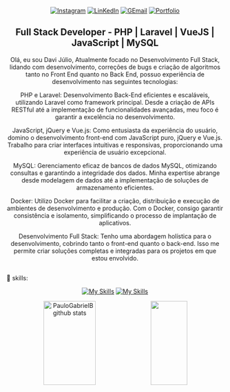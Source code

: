 <div align="center"> 

  [![Instagram](https://img.shields.io/badge/Instagram-E4405F?style=for-the-badge&logo=instagram&logoColor=white)](https://www.instagram.com/_davijulio/)
[![LinKedIn](https://img.shields.io/badge/LinkedIn-0077B5?style=for-the-badge&logo=linkedin&logoColor=white)](https://www.linkedin.com/in/davi-j%C3%BAlio-801801240/)
[![GEmail](https://img.shields.io/badge/Gmail-D14836?style=for-the-badge&logo=gmail&logoColor=white)](https://mail.google.com/mail/u/0/#inbox?compose=new)
[![Portfolio](https://img.shields.io/badge/Portfolio-%23000000.svg?style=for-the-badge&logo=firefox&logoColor=#FF7139)](https://portfolio-davi.netlify.app/)

</div>

<div  align="center">
  <h2>Full Stack Developer - PHP | Laravel | VueJS | JavaScript | MySQL</h2> 
</div>

<div align="center">
<p> 
  Olá, eu sou Davi Júlio, Atualmente focado no Desenvolvimento Full Stack, lidando com desenvolvimento, correções de bugs e criação de algoritmos tanto no Front End quanto no Back End, possuo experiência de desenvolvimento nas seguintes tecnologias:

PHP e Laravel: Desenvolvimento Back-End eficientes e escaláveis, utilizando Laravel como framework principal. Desde a criação de APIs RESTful até a implementação de funcionalidades avançadas, meu foco é garantir a excelência no desenvolvimento.

JavaScript, jQuery e Vue.js: Como entusiasta da experiência do usuário, domino o desenvolvimento front-end com JavaScript puro, jQuery e Vue.js. Trabalho para criar interfaces intuitivas e responsivas, proporcionando uma experiência de usuário excepcional.

MySQL: Gerenciamento eficaz de bancos de dados MySQL, otimizando consultas e garantindo a integridade dos dados. Minha expertise abrange desde modelagem de dados até a implementação de soluções de armazenamento eficientes.

Docker: Utilizo Docker para facilitar a criação, distribuição e execução de ambientes de desenvolvimento e produção. Com o Docker, consigo garantir consistência e isolamento, simplificando o processo de implantação de aplicativos.

Desenvolvimento Full Stack: Tenho uma abordagem holística para o desenvolvimento, cobrindo tanto o front-end quanto o back-end. Isso me permite criar soluções completas e integradas para os projetos em que estou envolvido.
  </p>
</div>

##

 📌 skills:
<div  align="center" display="inline-block">
  
[![My Skills](https://skillicons.dev/icons?i=php,laravel,vuejs,mysql,javascript,jquery,docker)](https://skillicons.dev)
[![My Skills](https://skillicons.dev/icons?i=html,css,bootstrap,vscode,git&theme=light)](https://skillicons.dev)

</div>



<div align="center">  
  <img width="49%" height="195px" src="https://github-readme-stats.vercel.app/api?username=Davi-Julio&show_icons=true&count_private=true&hide_border=true&title_color=BD93F9&icon_color=FFD700&text_color=F8F8FF&bg_color=0d1117" alt="PauloGabrielB github stats" /> 
  <img width="41%" height="195px" src="https://github-readme-stats.vercel.app/api/top-langs/?username=Davi-Julio&layout=compact&hide_border=true&title_color=BD93F9&text_color=F8F8FF&bg_color=0d1117" />
</div>











